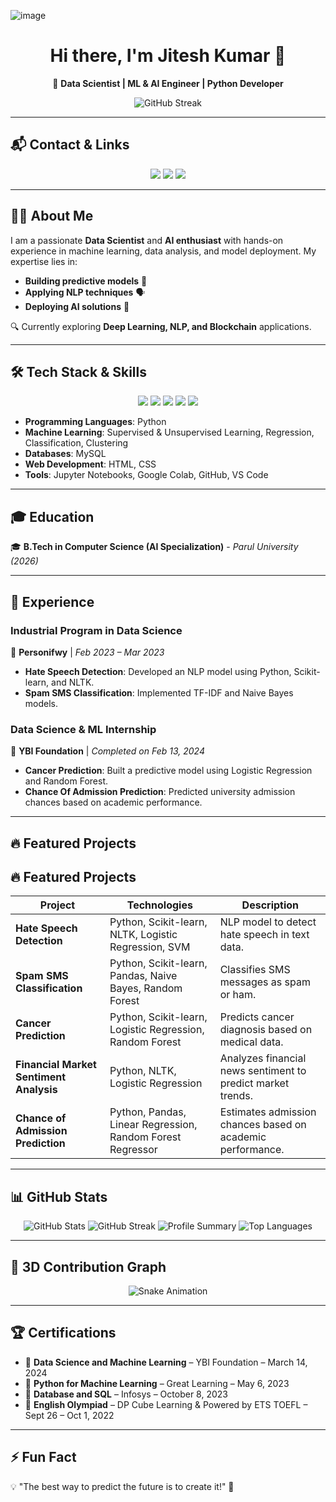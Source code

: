 ![image](https://github.com/user-attachments/assets/8e08cf78-d14a-401c-a668-7cbbe0a5634a)


<h1 align="center">Hi there, I'm Jitesh Kumar 👋</h1>

<p align="center">
  🚀 <strong>Data Scientist | ML & AI Engineer | Python Developer</strong>
</p>

<p align="center">
  <img src="https://github-readme-streak-stats.herokuapp.com/?user=JiteshKumar9&theme=tokyonight" alt="GitHub Streak"/>
</p>

---

## 📬 Contact & Links
<p align="center">
  <a href="https://github.com/JiteshKumar9"><img src="https://img.shields.io/badge/GitHub-000?style=for-the-badge&logo=github"/></a>
  <a href="https://linkedin.com/in/JiteshKumar99"><img src="https://img.shields.io/badge/LinkedIn-blue?style=for-the-badge&logo=linkedin"/></a>
  <a href="mailto:jiteshkumar99879@gmail.com"><img src="https://img.shields.io/badge/Email-red?style=for-the-badge&logo=gmail"/></a>
</p>

---

## 👨‍💻 About Me
I am a passionate **Data Scientist** and **AI enthusiast** with hands-on experience in machine learning, data analysis, and model deployment. My expertise lies in:
- **Building predictive models** 🧠
- **Applying NLP techniques** 🗣️
- **Deploying AI solutions** 🚀

🔍 Currently exploring **Deep Learning, NLP, and Blockchain** applications.

---

## 🛠️ Tech Stack & Skills
<p align="center">
  <img src="https://img.shields.io/badge/Python-3776AB?style=for-the-badge&logo=python&logoColor=white"/>
  <img src="https://img.shields.io/badge/Numpy-013243?style=for-the-badge&logo=numpy&logoColor=white"/>
  <img src="https://img.shields.io/badge/Pandas-150458?style=for-the-badge&logo=pandas&logoColor=white"/>
  <img src="https://img.shields.io/badge/Scikit--Learn-F7931E?style=for-the-badge&logo=scikit-learn&logoColor=white"/>
  <img src="https://img.shields.io/badge/MySQL-4479A1?style=for-the-badge&logo=mysql&logoColor=white"/>
</p>

- **Programming Languages**: Python
- **Machine Learning**: Supervised & Unsupervised Learning, Regression, Classification, Clustering
- **Databases**: MySQL
- **Web Development**: HTML, CSS
- **Tools**: Jupyter Notebooks, Google Colab, GitHub, VS Code

---

## 🎓 Education
🎓 **B.Tech in Computer Science (AI Specialization)** - *Parul University (2026)*

---

## 💼 Experience

### **Industrial Program in Data Science**  
📌 **Personifwy** | *Feb 2023 – Mar 2023*
- **Hate Speech Detection**: Developed an NLP model using Python, Scikit-learn, and NLTK.
- **Spam SMS Classification**: Implemented TF-IDF and Naive Bayes models.

### **Data Science & ML Internship**  
📌 **YBI Foundation** | *Completed on Feb 13, 2024*
- **Cancer Prediction**: Built a predictive model using Logistic Regression and Random Forest.
- **Chance Of Admission Prediction**: Predicted university admission chances based on academic performance.

---

## 🔥 Featured Projects

## 🔥 Featured Projects

| Project | Technologies | Description |
|---------|-------------|-------------|
| **Hate Speech Detection** | Python, Scikit-learn, NLTK, Logistic Regression, SVM | NLP model to detect hate speech in text data. |
| **Spam SMS Classification** | Python, Scikit-learn, Pandas, Naive Bayes, Random Forest | Classifies SMS messages as spam or ham. |
| **Cancer Prediction** | Python, Scikit-learn, Logistic Regression, Random Forest | Predicts cancer diagnosis based on medical data. |
| **Financial Market Sentiment Analysis** | Python, NLTK, Logistic Regression | Analyzes financial news sentiment to predict market trends. |
| **Chance of Admission Prediction** | Python, Pandas, Linear Regression, Random Forest Regressor | Estimates admission chances based on academic performance. |


---

## 📊 GitHub Stats
<p align="center">
  <img src="https://github-readme-stats.vercel.app/api?username=JiteshKumar9&show_icons=true&theme=tokyonight&hide_border=true&card_width=400" alt="GitHub Stats"/>
  <img src="https://github-readme-streak-stats.herokuapp.com/?user=JiteshKumar9&theme=tokyonight&hide_border=true&card_width=400" alt="GitHub Streak"/>
  <img src="https://github-profile-summary-cards.vercel.app/api/cards/profile-details?username=JiteshKumar9&theme=tokyonight&card_width=600" alt="Profile Summary"/>
  <img src="https://github-readme-stats.vercel.app/api/top-langs/?username=JiteshKumar9&layout=compact&theme=tokyonight&hide_border=true&card_width=600" alt="Top Languages"/>
</p>

---

## 🚀 3D Contribution Graph
<p align="center">
  <img src="https://raw.githubusercontent.com/JiteshKumar9/JiteshKumar9/output/github-contribution-grid-snake.svg" alt="Snake Animation"/>
</p>

---

## 🏆 Certifications
- 🏅 **Data Science and Machine Learning** – YBI Foundation – March 14, 2024
- 🏅 **Python for Machine Learning** – Great Learning – May 6, 2023
- 🏅 **Database and SQL** – Infosys – October 8, 2023
- 🏅 **English Olympiad** – DP Cube Learning & Powered by ETS TOEFL – Sept 26 – Oct 1, 2022

---

## ⚡ Fun Fact
💡 "The best way to predict the future is to create it!" 🚀
